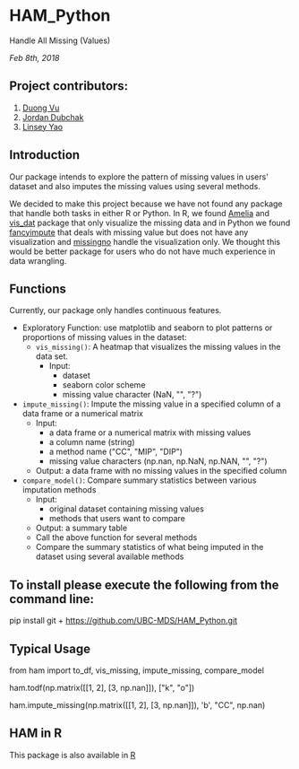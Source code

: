 # HAM_Python

Handle All Missing (Values) 

*Feb 8th, 2018*

## Project contributors:

1. [Duong Vu](https://github.com/DuongVu39)
2. [Jordan Dubchak](https://github.com/jdubchak)
3. [Linsey Yao](https://github.com/yllz)

## Introduction

Our package intends to explore the pattern of missing values in users' dataset and also imputes the missing values using several methods. 

We decided to make this project because we have not found any package that handle both tasks in either R or Python. In R, we found [Amelia](https://cran.r-project.org/web/packages/Amelia/Amelia.pdf) and [vis_dat](https://cran.r-project.org/web/packages/visdat/index.html) package that only visualize the missing data and in Python we found [fancyimpute](https://pypi.python.org/pypi/fancyimpute) that deals with missing value but does not have any visualization and [missingno](https://github.com/ResidentMario/missingno) handle the visualization only. We thought this would be better package for users who do not have much experience in data wrangling.

## Functions

Currently, our package only handles continuous features.

- Exploratory Function: use matplotlib and seaborn to plot patterns or proportions of missing values in the dataset:
  - `vis_missing()`: A heatmap that visualizes the missing values in the data set. 
    - Input: 
      - dataset
      - seaborn color scheme 
      - missing value character (NaN, "", "?")
- `impute_missing()`: Impute the missing value in a specified column of a data frame or a numerical matrix
    - Input:
      - a data frame or a numerical matrix with missing values
      - a column name (string)
      - a method name ("CC", "MIP", "DIP")
      - missing value characters (np.nan, np.NaN, np.NAN, "", "?")
    - Output: a data frame with no missing values in the specified column
- `compare_model()`: Compare summary statistics between various imputation methods
    - Input: 
      - original dataset containing missing values 
      - methods that users want to compare
    - Output: a summary table
    - Call the above function for several methods
    - Compare the summary statistics of what being imputed in the dataset using several available methods

## To install please execute the following from the command line:

pip install git + https://github.com/UBC-MDS/HAM_Python.git

## Typical Usage

from ham import to_df, vis_missing, impute_missing, compare_model

ham.todf(np.matrix([[1, 2], [3, np.nan]]), ["k", "o"])

ham.impute_missing(np.matrix([[1, 2], [3, np.nan]]), 'b', "CC", np.nan)

## HAM in R

This package is also available in [R](https://github.com/UBC-MDS/hamr)
